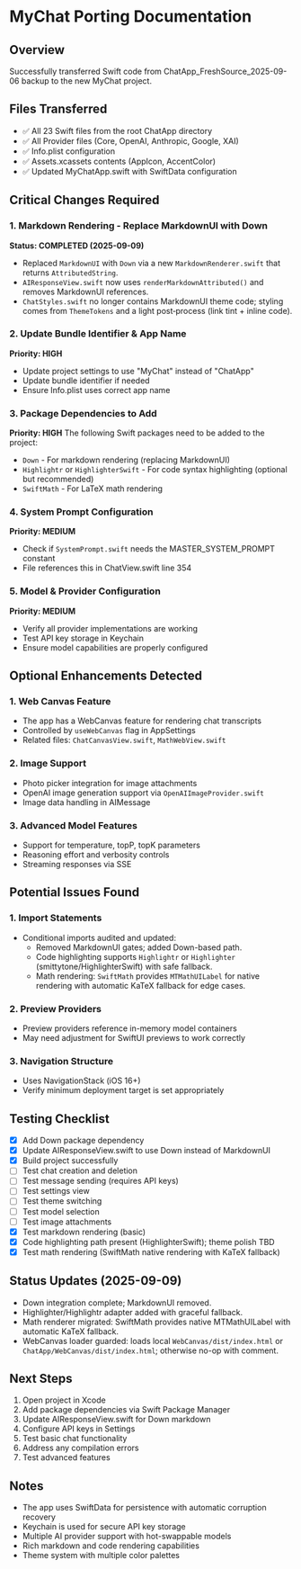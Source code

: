 # MyChat Porting Documentation

## Overview
Successfully transferred Swift code from ChatApp_FreshSource_2025-09-06 backup to the new MyChat project.

## Files Transferred
- ✅ All 23 Swift files from the root ChatApp directory
- ✅ All Provider files (Core, OpenAI, Anthropic, Google, XAI)
- ✅ Info.plist configuration
- ✅ Assets.xcassets contents (AppIcon, AccentColor)
- ✅ Updated MyChatApp.swift with SwiftData configuration

## Critical Changes Required

### 1. Markdown Rendering - Replace MarkdownUI with Down
**Status: COMPLETED (2025-09-09)**
- Replaced `MarkdownUI` with `Down` via a new `MarkdownRenderer.swift` that returns `AttributedString`.
- `AIResponseView.swift` now uses `renderMarkdownAttributed()` and removes MarkdownUI references.
- `ChatStyles.swift` no longer contains MarkdownUI theme code; styling comes from `ThemeTokens` and a light post‑process (link tint + inline code).

### 2. Update Bundle Identifier & App Name
**Priority: HIGH**
- Update project settings to use "MyChat" instead of "ChatApp"
- Update bundle identifier if needed
- Ensure Info.plist uses correct app name

### 3. Package Dependencies to Add
**Priority: HIGH**
The following Swift packages need to be added to the project:
- `Down` - For markdown rendering (replacing MarkdownUI)
- `Highlightr` or `HighlighterSwift` - For code syntax highlighting (optional but recommended)
- `SwiftMath` - For LaTeX math rendering

### 4. System Prompt Configuration
**Priority: MEDIUM**
- Check if `SystemPrompt.swift` needs the MASTER_SYSTEM_PROMPT constant
- File references this in ChatView.swift line 354

### 5. Model & Provider Configuration
**Priority: MEDIUM**
- Verify all provider implementations are working
- Test API key storage in Keychain
- Ensure model capabilities are properly configured

## Optional Enhancements Detected

### 1. Web Canvas Feature
- The app has a WebCanvas feature for rendering chat transcripts
- Controlled by `useWebCanvas` flag in AppSettings
- Related files: `ChatCanvasView.swift`, `MathWebView.swift`

### 2. Image Support
- Photo picker integration for image attachments
- OpenAI image generation support via `OpenAIImageProvider.swift`
- Image data handling in AIMessage

### 3. Advanced Model Features
- Support for temperature, topP, topK parameters
- Reasoning effort and verbosity controls
- Streaming responses via SSE

## Potential Issues Found

### 1. Import Statements
- Conditional imports audited and updated:
  - Removed MarkdownUI gates; added Down-based path.
  - Code highlighting supports `Highlightr` or `Highlighter` (smittytone/HighlighterSwift) with safe fallback.
  - Math rendering: `SwiftMath` provides `MTMathUILabel` for native rendering with automatic KaTeX fallback for edge cases.

### 2. Preview Providers
- Preview providers reference in-memory model containers
- May need adjustment for SwiftUI previews to work correctly

### 3. Navigation Structure
- Uses NavigationStack (iOS 16+)
- Verify minimum deployment target is set appropriately

## Testing Checklist

- [x] Add Down package dependency
- [x] Update AIResponseView.swift to use Down instead of MarkdownUI
- [x] Build project successfully
- [ ] Test chat creation and deletion
- [ ] Test message sending (requires API keys)
- [ ] Test settings view
- [ ] Test theme switching
- [ ] Test model selection
- [ ] Test image attachments
- [x] Test markdown rendering (basic)
- [x] Code highlighting path present (HighlighterSwift); theme polish TBD
- [x] Test math rendering (SwiftMath native rendering with KaTeX fallback)

## Status Updates (2025-09-09)

- Down integration complete; MarkdownUI removed.
- Highlighter/Highlightr adapter added with graceful fallback.
- Math renderer migrated: SwiftMath provides native MTMathUILabel with automatic KaTeX fallback.
- WebCanvas loader guarded: loads local `WebCanvas/dist/index.html` or `ChatApp/WebCanvas/dist/index.html`; otherwise no-op with comment.

## Next Steps

1. Open project in Xcode
2. Add package dependencies via Swift Package Manager
3. Update AIResponseView.swift for Down markdown
4. Configure API keys in Settings
5. Test basic chat functionality
6. Address any compilation errors
7. Test advanced features

## Notes
- The app uses SwiftData for persistence with automatic corruption recovery
- Keychain is used for secure API key storage
- Multiple AI provider support with hot-swappable models
- Rich markdown and code rendering capabilities
- Theme system with multiple color palettes
